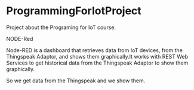 # ProgrammingForIotProject

Project about the Programing for IoT course.

NODE-Red

Node-RED is a dashboard that retrieves data from IoT devices, from the Thingspeak Adaptor, and
shows them graphically.It works with REST Web Services to get historical data from the
Thingspeak Adaptor to show them graphically.

So we get data from the Thingspeak and we show them.
